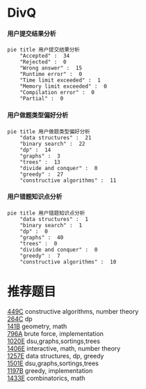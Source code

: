 # DivQ

<!-- tabs:start -->



#### **用户提交结果分析**

```mermaid
pie title 用户提交结果分析
    "Accepted" :  34
    "Rejected" :  0
    "Wrong answer" :  15
    "Runtime error" :  0
    "Time limit exceeded" :  1
    "Memory limit exceeded" :  0
    "Compilation error" :  0
    "Partial" :  0
```

#### **用户做题类型偏好分析**

```mermaid
pie title 用户做题类型偏好分析
    "data structures" :  21
    "binary search" :  22
    "dp" :  14
    "graphs" :  3
    "trees" :  13
    "divide and conquer" :  0
    "greedy" :  27
    "constructive algorithms" :  11
```
#### **用户错题知识点分析**

```mermaid
pie title 用户错题知识点分析
    "data structures" :  1
    "binary search" :  1
    "dp" :  0
    "graphs" :  40
    "trees" :  0
    "divide and conquer" :  0
    "greedy" :  7
    "constructive algorithms" :  10
```



<!-- tabs:end -->
# 推荐题目
[449C](https://codeforces.com/contest/449/problem/C)		constructive algorithms,
                        number theory		  
[264C](https://codeforces.com/contest/264/problem/C)		dp		  
[141B](https://codeforces.com/contest/141/problem/B)		geometry,
                        math		  
[796A](https://codeforces.com/contest/796/problem/A)		brute force,
                        implementation		  
[1020E](https://codeforces.com/contest/1020/problem/E)		dsu,graphs,sortings,trees		  
[1406E](https://codeforces.com/contest/1406/problem/E)		interactive,
                        math,
                        number theory		  
[1257E](https://codeforces.com/contest/1257/problem/E)		data structures,
                        dp,
                        greedy		  
[1501E](https://codeforces.com/contest/1501/problem/E)		dsu,graphs,sortings,trees		  
[1197B](https://codeforces.com/contest/1197/problem/B)		greedy,
                        implementation		  
[1433E](https://codeforces.com/contest/1433/problem/E)		combinatorics,
                        math		  
